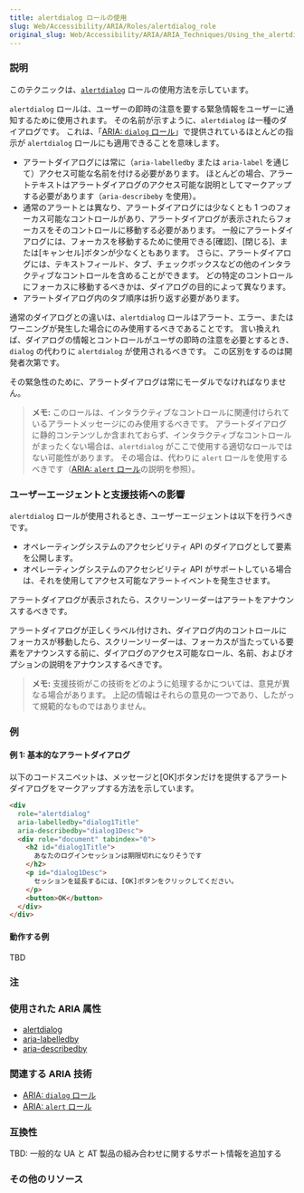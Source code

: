 ```yaml
---
title: alertdialog ロールの使用
slug: Web/Accessibility/ARIA/Roles/alertdialog_role
original_slug: Web/Accessibility/ARIA/ARIA_Techniques/Using_the_alertdialog_role
---
```


### 説明

このテクニックは、[`alertdialog`](http://www.w3.org/TR/2009/WD-wai-aria-20091215/roles#alertdialog) ロールの使用方法を示しています。

`alertdialog` ロールは、ユーザーの即時の注意を要する緊急情報をユーザーに通知するために使用されます。 その名前が示すように、`alertdialog` は一種のダイアログです。 これは、「[ARIA: `dialog` ロール](/ja/docs/Web/Accessibility/ARIA/Roles/dialog_role)」で提供されているほとんどの指示が `alertdialog` ロールにも適用できることを意味します。

- アラートダイアログには常に（`aria-labelledby` または `aria-label` を通じて）アクセス可能な名前を付ける必要があります。 ほとんどの場合、アラートテキストはアラートダイアログのアクセス可能な説明としてマークアップする必要があります（`aria-describeby` を使用）。
- 通常のアラートとは異なり、アラートダイアログには少なくとも 1 つのフォーカス可能なコントロールがあり、アラートダイアログが表示されたらフォーカスをそのコントロールに移動する必要があります。 一般にアラートダイアログには、フォーカスを移動するために使用できる\[確認]、\[閉じる]、または\[キャンセル]ボタンが少なくともあります。 さらに、アラートダイアログには、テキストフィールド、タブ、チェックボックスなどの他のインタラクティブなコントロールを含めることができます。 どの特定のコントロールにフォーカスに移動するべきかは、ダイアログの目的によって異なります。
- アラートダイアログ内のタブ順序は折り返す必要があります。

通常のダイアログとの違いは、`alertdialog` ロールはアラート、エラー、またはワーニングが発生した場合にのみ使用するべきであることです。 言い換えれば、ダイアログの情報とコントロールがユーザの即時の注意を必要とするとき、`dialog` の代わりに `alertdialog` が使用されるべきです。 この区別をするのは開発者次第です。

その緊急性のために、アラートダイアログは常にモーダルでなければなりません。

> **メモ:** このロールは、インタラクティブなコントロールに関連付けられているアラートメッセージにのみ使用するべきです。 アラートダイアログに静的コンテンツしか含まれておらず、インタラクティブなコントロールがまったくない場合は、`alertdialog` がここで使用する適切なロールではない可能性があります。 その場合は、代わりに `alert` ロールを使用するべきです（[ARIA: `alert` ロール](/ja/docs/Web/Accessibility/ARIA/Roles/Alert_Role)の説明を参照）。

### ユーザーエージェントと支援技術への影響

`alertdialog` ロールが使用されるとき、ユーザーエージェントは以下を行うべきです。

- オペレーティングシステムのアクセシビリティ API のダイアログとして要素を公開します。
- オペレーティングシステムのアクセシビリティ API がサポートしている場合は、それを使用してアクセス可能なアラートイベントを発生させます。

アラートダイアログが表示されたら、スクリーンリーダーはアラートをアナウンスするべきです。

アラートダイアログが正しくラベル付けされ、ダイアログ内のコントロールにフォーカスが移動したら、スクリーンリーダーは、フォーカスが当たっている要素をアナウンスする前に、ダイアログのアクセス可能なロール、名前、およびオプションの説明をアナウンスするべきです。

> **メモ:** 支援技術がこの技術をどのように処理するかについては、意見が異なる場合があります。 上記の情報はそれらの意見の一つであり、したがって規範的なものではありません。

### 例

#### 例 1: 基本的なアラートダイアログ

以下のコードスニペットは、メッセージと\[OK]ボタンだけを提供するアラートダイアログをマークアップする方法を示しています。

```html
<div
  role="alertdialog"
  aria-labelledby="dialog1Title"
  aria-describedby="dialog1Desc">
  <div role="document" tabindex="0">
    <h2 id="dialog1Title">
      あなたのログインセッションは期限切れになりそうです
    </h2>
    <p id="dialog1Desc">
      セッションを延長するには、[OK]ボタンをクリックしてください。
    </p>
    <button>OK</button>
  </div>
</div>
```

#### 動作する例

TBD

### 注

### 使用された ARIA 属性

- [alertdialog](https://www.w3.org/TR/wai-aria-1.1/#alertdialog)
- [aria-labelledby](https://www.w3.org/TR/wai-aria-1.1/#aria-labelledby)
- [aria-describedby](https://www.w3.org/TR/wai-aria-1.1/#aria-describedby)

### 関連する ARIA 技術

- [ARIA: `dialog` ロール](/ja/docs/Web/Accessibility/ARIA/Roles/dialog_role)
- [ARIA: `alert` ロール](/ja/docs/Web/Accessibility/ARIA/Roles/Alert_Role)

### 互換性

TBD: 一般的な UA と AT 製品の組み合わせに関するサポート情報を追加する

### その他のリソース
